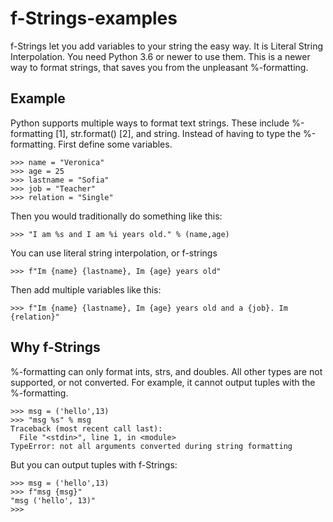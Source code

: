 # f-Strings-examples

f-Strings let you add variables to your string the easy way. It is Literal String Interpolation. You need Python 3.6 or newer to use them. This is a newer way to format strings, that saves you from the unpleasant %-formatting.

## Example

Python supports multiple ways to format text strings. These include %-formatting [1], str.format() [2], and string.
Instead of having to type the %-formatting. First define some variables.

```
>>> name = "Veronica"
>>> age = 25
>>> lastname = "Sofia"
>>> job = "Teacher"
>>> relation = "Single"
```

Then you would traditionally do something like this:

```
>>> "I am %s and I am %i years old." % (name,age)
```

You can use literal string interpolation, or f-strings

```
>>> f"Im {name} {lastname}, Im {age} years old"
```
Then add multiple variables like this:
```
>>> f"Im {name} {lastname}, Im {age} years old and a {job}. Im {relation}"
```

## Why f-Strings

%-formatting can only format ints, strs, and doubles. All other types are not supported, or not converted. For example, it cannot output tuples with the %-formatting.

```
>>> msg = ('hello',13)
>>> "msg %s" % msg
Traceback (most recent call last):
  File "<stdin>", line 1, in <module>
TypeError: not all arguments converted during string formatting
```

But you can output tuples with f-Strings:

```
>>> msg = ('hello',13)
>>> f"msg {msg}"
"msg ('hello', 13)"
>>>
